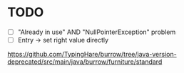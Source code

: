 # TODO

- [ ] "Already in use" AND "NullPointerException" problem
- [ ] Entry -> set right value directly

https://github.com/TypingHare/burrow/tree/java-version-deprecated/src/main/java/burrow/furniture/standard